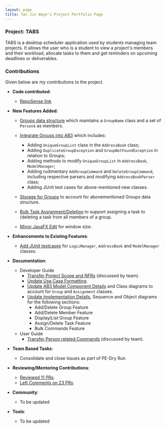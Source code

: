 ```yaml
---
layout: page
title: Tan Jin Waye's Project Portfolio Page
---
```


### Project: TABS

TABS is a desktop scheduler application used by students managing team projects. It allows the user who is a student to view a project's members and their workload, allocate tasks to them
and get reminders on upcoming deadlines or deliverables.
### Contributions

Given below are my contributions to the project.
* **Code contributed**:
  * [RepoSense link](https://nus-cs2103-ay2223s1.github.io/tp-dashboard/?search=tan-jin-waye)

* **New Features Added**:
  * [Groups data structure](https://github.com/Tan-Jin-Waye/tp/tree/branch_group) which maintains a `GroupName` class and a set of `Person`s as members.

  * [Integrate Groups into AB3](https://github.com/AY2223S1-CS2103T-W10-1/tp/pull/72) which includes:
    * Adding `UniqueGroupList` class in the `AddressBook` class;
    * Adding `DuplicateGroupException` and `GroupNotFoundException` in relation to Groups;
    * Adding methods to modify `UniqueGroupList` in `AddressBook`, `ModelManager`;
    * Adding rudimentary `AddGroupCommand` and `DeleteGroupCommand`, including respective parsers and modifying `AddressBookParser` class;
    * Adding JUnit test cases for above-mentioned new classes.

  * [Storage for Groups](https://github.com/Tan-Jin-Waye/tp/tree/branch_storage) to account for abovementioned Groups data structure.

  * [Bulk Task Assignment/Deletion](https://github.com/AY2223S1-CS2103T-W10-1/tp/pull/112) to support assigning a task to
  /deleting a task from all members of a group.

  * [Minor JavaFX Edit](https://github.com/AY2223S1-CS2103T-W10-1/tp/pull/196) for window size.

* **Enhancements to Existing Features**:
  * [Add JUnit testcases](https://github.com/Tan-Jin-Waye/tp/tree/branch_testing) for `LogicManager`, `AddressBook` and `ModelManager` classes. 

* **Documentation**:
  * Developer Guide
    * [Transfer Project Scope and NFRs](https://github.com/AY2223S1-CS2103T-W10-1/tp/pull/17) (discussed by team).
    * [Update Use Case Formatting](https://github.com/AY2223S1-CS2103T-W10-1/tp/pull/36).
    * [Update AB3 Model Component Details](https://github.com/AY2223S1-CS2103T-W10-1/tp/pull/132) and Class diagrams to account for `Group` and `Assignment` classes.
    * [Update Implementation Details](https://github.com/AY2223S1-CS2103T-W10-1/tp/pull/132), Sequence and Object diagrams for the following sections:
      * Add/Delete Group Feature
      * Add/Delete Member Feature
      * Display/List Group Feature
      * Assign/Delete Task Feature
      * Bulk Commands Feature
  * User Guide
    * [Transfer Person related Commands](https://github.com/AY2223S1-CS2103T-W10-1/tp/pull/20) (discussed by team).

* **Team Based Tasks**:
  * Consolidate and close Issues as part of PE-Dry Run

* **Reviewing/Mentoring Contributions**:
  * [Reviewed 11 PRs](https://github.com/AY2223S1-CS2103T-W10-1/tp/pulls?q=is%3Apr+reviewed-by%3ATan-Jin-Waye).
  * [Left Comments on 23 PRs](https://github.com/AY2223S1-CS2103T-W10-1/tp/pulls?q=is%3Apr+commenter%3ATan-Jin-Waye).

* **Community**:
  * To be updated

* **Tools**:
  * To be updated

